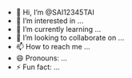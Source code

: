 - 👋 Hi, I’m @SAI12345TAI
- 👀 I’m interested in ...
- 🌱 I’m currently learning ...
- 💞️ I’m looking to collaborate on ...
- 📫 How to reach me ...
- 😄 Pronouns: ...
- ⚡ Fun fact: ...

<!---
SAI12345TAI/SAI12345TAI is a ✨ special ✨ repository because its `README.md` (this file) appears on your GitHub profile.
You can click the Preview link to take a look at your changes.
--->
